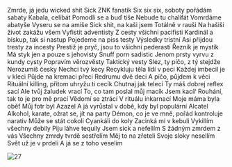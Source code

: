 Zmrde, já jedu wicked shit
Sick ZNK fanatik
Six six six, soboty pořádám sabaty
Kabala, celibát
Pomodli se a buď tiše
Nebude tu chalífát
Vomrdáme abatyše
Vyseru se na amiše
Sick shit, na kaši jsem
Totálně v rauši
Na hašiši život zakážu všem
Vyfistit adventisty
Z cesty všichni pacifisti
Kardinál a biskup, tak si nastup
Pojedeme na piss testy
Výsledky tristní
Asi přijdou tresty za incesty
Prestiž je pryč, jsou to všichni pederasti
Řezník je mystik
Má styk jen a pouze s jehovisty
Snuff porn sadistic
Jenom prsty vyrvu z kundy cysty
Popravím věrozvěsty
Taktický vesty
Slez, ty píčo, z tý stejdže
Nerozumíš česky
Nechci tvý kecy
Recykluju těla lidí v peci
Každej imbecil je v kleci
Půjde na kremaci přeci
Redrumu dvě deci
A píčo, půjdem k věci
Rituální killing, přitom uhryžu ti cecík
Chutnaj jak telecí
Ty máš dobrej reflex sací
Ale tvůj žaludek vrací
To, co tam poslal můj macík
Jsem kacíř
Rouhání, tak to je pro mě prací
Vědomí se ztrácí
V rituálu inkarnací
Moje máma byla oběť
Můj fotr byl Azazel
A já vyrůstal v době, kdy byl populární Alcatel
Alkohol, karate, ožrat se, jít na party
Démon, co je ve mně, pořád kontroluje narativ
Může se stát cokoli
Cyankáli do koly
Zacinká mi v kebuli
Vykillím všechny debily
Piju láhve tequily
Jsem sick a nefellím
S žádným zmrdem z vás
Všechny zmrdy tvrdě sestřelím
Měj to na zřeteli
Svoje sloky nesellím
Svět už je v prdeli
A já se z toho veselím

![27](https://user-images.githubusercontent.com/90242762/212367235-6faaf6ca-908d-4983-aaf4-c137caf8cac9.png)
